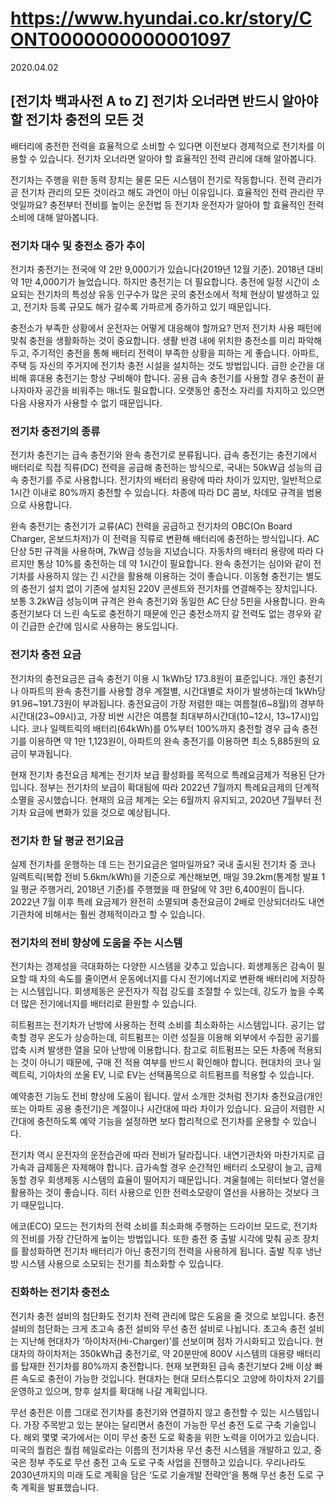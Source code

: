 # https://www.hyundai.co.kr/story/CONT0000000000001097

2020.04.02 

## [전기차 백과사전 A to Z] 전기차 오너라면 반드시 알아야 할 전기차 충전의 모든 것

배터리에 충전한 전력을 효율적으로 소비할 수 있다면 이전보다 경제적으로 전기차를 이용할 수 있습니다. 전기차 오너라면 알아야 할 효율적인 전력 관리에 대해 알아봅니다.

전기차는 주행을 위한 동력 장치는 물론 모든 시스템이 전기로 작동합니다. 전력 관리가 곧 전기차 관리의 모든 것이라고 해도 과언이 아닌 이유입니다. 효율적인 전력 관리란 무엇일까요? 충전부터 전비를 높이는 운전법 등 전기차 운전자가 알아야 할 효율적인 전력 소비에 대해 알아봅니다.

### 전기차 대수 및 충전소 증가 추이

전기차 충전기는 전국에 약 2만 9,000기가 있습니다(2019년 12월 기준). 2018년 대비 약 1만 4,000기가 늘었습니다. 하지만 충전기는 더 필요합니다. 충전에 일정 시간이 소요되는 전기차의 특성상 유동 인구수가 많은 곳의 충전소에서 적체 현상이 발생하고 있고, 전기차 등록 규모도 해가 갈수록 가파르게 증가하고 있기 때문입니다.

충전소가 부족한 상황에서 운전자는 어떻게 대응해야 할까요? 먼저 전기차 사용 패턴에 맞춰 충전을 생활화하는 것이 중요합니다. 생활 반경 내에 위치한 충전소를 미리 파악해두고, 주기적인 충전을 통해 배터리 전력이 부족한 상황을 피하는 게 좋습니다. 아파트, 주택 등 자신의 주거지에 전기차 충전 시설을 설치하는 것도 방법입니다. 급한 순간을 대비해 휴대용 충전기는 항상 구비해야 합니다. 공용 급속 충전기를 사용할 경우 충전이 끝나자마자 공간을 비워주는 매너도 필요합니다. 오랫동안 충전소 자리를 차지하고 있으면 다음 사용자가 사용할 수 없기 때문입니다.

### 전기차 충전기의 종류

전기차 충전기는 급속 충전기와 완속 충전기로 분류됩니다. 급속 충전기는 충전기에서 배터리로 직접 직류(DC) 전력을 공급해 충전하는 방식으로, 국내는 50kW급 성능의 급속 충전기를 주로 사용합니다. 전기차의 배터리 용량에 따라 차이가 있지만, 일반적으로 1시간 이내로 80%까지 충전할 수 있습니다. 차종에 따라 DC 콤보, 차데모 규격을 범용으로 사용합니다.

완속 충전기는 충전기가 교류(AC) 전력을 공급하고 전기차의 OBC(On Board Charger, 온보드차저)가 이 전력을 직류로 변환해 배터리에 충전하는 방식입니다. AC 단상 5핀 규격을 사용하며, 7kW급 성능을 지녔습니다. 자동차의 배터리 용량에 따라 다르지만 통상 10%를 충전하는 데 약 1시간이 필요합니다. 완속 충전기는 심야와 같이 전기차를 사용하지 않는 긴 시간을 활용해 이용하는 것이 좋습니다. 이동형 충전기는 별도의 충전기 설치 없이 기존에 설치된 220V 콘센트와 전기차를 연결해주는 장치입니다. 보통 3.2kW급 성능이며 규격은 완속 충전기와 동일한 AC 단상 5핀을 사용합니다. 완속 충전기보다 더 느린 속도로 충전하기 때문에 인근 충전소까지 갈 전력도 없는 경우와 같이 긴급한 순간에 임시로 사용하는 용도입니다.

### 전기차 충전 요금

전기차의 충전요금은 급속 충전기 이용 시 1kWh당 173.8원이 표준입니다. 개인 충전기나 아파트의 완속 충전기를 사용할 경우 계절별, 시간대별로 차이가 발생하는데 1kWh당 91.96~191.73원이 부과됩니다. 충전요금이 가장 저렴한 때는 여름철(6~8월)의 경부하시간대(23~09시)고, 가장 비싼 시간은 여름철 최대부하시간대(10~12시, 13~17시)입니다. 코나 일렉트릭의 배터리(64kWh)를 0%부터 100%까지 충전할 경우 급속 충전기를 이용하면 약 1만 1,123원이, 아파트의 완속 충전기를 이용하면 최소 5,885원의 요금이 부과됩니다.

현재 전기차 충전요금 체계는 전기차 보급 활성화를 목적으로 특례요금제가 적용된 단가입니다. 정부는 전기차의 보급이 확대됨에 따라 2022년 7월까지 특례요금제의 단계적 소멸을 공시했습니다. 현재의 요금 체계는 오는 6월까지 유지되고, 2020년 7월부터 전기차 요금에 변화가 있을 것으로 예상됩니다.

### 전기차 한 달 평균 전기요금

실제 전기차를 운행하는 데 드는 전기요금은 얼마일까요? 국내 출시된 전기차 중 코나 일렉트릭(복합 전비 5.6km/kWh)을 기준으로 계산해보면, 매일 39.2km(통계청 발표 1일 평균 주행거리, 2018년 기준)를 주행했을 때 한달에 약 3만 6,400원이 듭니다. 2022년 7월 이후 특례 요금제가 완전히 소멸되며 충전요금이 2배로 인상되더라도 내연기관차에 비해서는 훨씬 경제적이라고 할 수 있습니다.


### 전기차의 전비 향상에 도움을 주는 시스템

전기차는 경제성을 극대화하는 다양한 시스템을 갖추고 있습니다. 회생제동은 감속이 필요할 때 차의 속도를 줄이면서 운동에너지를 다시 전기에너지로 변환해 배터리에 저장하는 시스템입니다. 회생제동은 운전자가 직접 강도를 조절할 수 있는데, 강도가 높을 수록 더 많은 전기에너지를 배터리로 환원할 수 있습니다.

히트펌프는 전기차가 난방에 사용하는 전력 소비를 최소화하는 시스템입니다. 공기는 압축할 경우 온도가 상승하는데, 히트펌프는 이런 성질을 이용해 외부에서 수집한 공기를 압축 시켜 발생한 열을 모아 난방에 이용합니다. 참고로 히트펌프는 모든 차종에 적용되는 것이 아니기 때문에, 구매 전 적용 여부를 반드시 확인해야 합니다. 현대차의 코나 일렉트릭, 기아차의 쏘울 EV, 니로 EV는 선택품목으로 히트펌프를 적용할 수 있습니다.

예약충전 기능도 전비 향상에 도움이 됩니다. 앞서 소개한 것처럼 전기차 충전요금(개인 또는 아파트 공용 충전기)은 계절이나 시간대에 따라 차이가 있습니다. 요금이 저렴한 시간대에 충전하도록 예약 기능을 설정하면 보다 합리적으로 전기차를 운용할 수 있습니다.

전기차 역시 운전자의 운전습관에 따라 전비가 달라집니다. 내연기관차와 마찬가지로 급가속과 급제동은 자제해야 합니다. 급가속할 경우 순간적인 배터리 소모량이 늘고, 급제동할 경우 회생제동 시스템의 효율이 떨어지기 때문입니다. 겨울철에는 히터보다 열선을 활용하는 것이 좋습니다. 히터 사용으로 인한 전력소모량이 열선을 사용하는 것보다 크기 때문입니다.

에코(ECO) 모드는 전기차의 전력 소비를 최소화해 주행하는 드라이브 모드로, 전기차의 전비를 가장 간단하게 높이는 방법입니다. 또한 충전 중 출발 시각에 맞춰 공조 장치를 활성화하면 전기차 배터리가 아닌 충전기의 전력을 사용하게 됩니다. 출발 직후 냉난방 시스템 사용으로 소모되는 전기를 최소화할 수 있습니다.

### 진화하는 전기차 충전소

전기차 충전 설비의 첨단화도 전기차 전력 관리에 많은 도움을 줄 것으로 보입니다. 충전 설비의 첨단화는 크게 초고속 충전 설비와 무선 충전 설비로 나뉩니다. 초고속 충전 설비는 지난해 현대차가 ‘하이차저(Hi-Charger)’를 선보이며 점차 가시화되고 있습니다. 현대차의 하이차저는 350kWh급 충전기로, 약 20분만에 800V 시스템의 대용량 배터리를 탑재한 전기차를 80%까지 충전합니다. 현재 보편화된 급속 충전기보다 2배 이상 빠른 속도로 충전이 가능한 것입니다. 현대차는 현대 모터스튜디오 고양에 하이차저 2기를 운영하고 있으며, 향후 설치를 확대해 나갈 계획입니다.

무선 충전은 이름 그대로 전기차를 충전기와 연결하지 않고 충전할 수 있는 시스템입니다. 가장 주목받고 있는 분야는 달리면서 충전이 가능한 무선 충전 도로 구축 기술입니다. 해외 몇몇 국가에서는 이미 무선 충전 도로 확충을 위한 노력을 이어가고 있습니다. 미국의 퀄컴은 퀄컴 헤일로라는 이름의 전기차용 무선 충전 시스템을 개발하고 있고, 중국은 정부 주도로 무선 충전 고속 도로 구축 사업을 진행하고 있습니다. 우리나라도 2030년까지의 미래 도로 계획을 담은 ‘도로 기술개발 전략안’을 통해 무선 충전 도로 구축 계획을 발표했습니다.